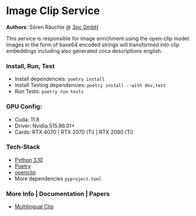 # Image Clip Service

**Authors**: Sören Räuchle @ [3pc GmbH](https://www.3pc.de)

This service is responsible for image enrichment using the open-clip model.
Images in the form of base64 encoded strings will transformed into clip embeddings including also generated coca descriptions english.

### Install, Run, Test

- Install dependencies: ```poetry install```
- Install Testing dependencies: ```poetry install --with dev,test```
- Run Tests: ```poetry run tests```

### GPU Config:
- Cuda: 11.8
- Driver: Nvidia 515.86.01+
- Cards: RTX 4070 | RTX 2070 (Ti) | RTX 2080 (Ti) 

### Tech-Stack
- [Python 3.10](https://www.python.org/)
- [Poetry](https://python-poetry.org/)
- [openclip](https://github.com/mlfoundations/open_clip)
- More dependencies ```pyproject.toml```

### More Info | Documentation | Papers
- [Multilingual Clip](https://github.com/FreddeFrallan/Multilingual-CLIP)